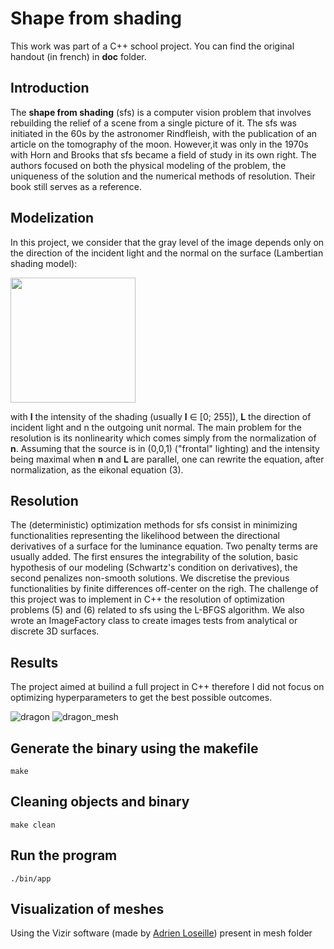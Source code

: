 # Shape from shading
This work was part of a C++ school project. You can find the original handout (in french) in __doc__ folder.

## Introduction

The __shape from shading__ (sfs) is a computer vision problem that involves rebuilding the
relief of a scene from a single picture of it. The sfs was initiated in the 60s by the astronomer Rindfleish, with the publication of an article on the tomography of the moon. However,it was only in the 1970s with Horn and Brooks that sfs became a field of study in its own right. The authors focused on both the physical modeling of the problem, the uniqueness of the solution and the numerical methods of resolution. Their book still serves as a reference. 

## Modelization 
In this project, we consider that the gray level of the image depends only on the direction of the incident light and the normal on the surface (Lambertian shading model):

<img src="https://user-images.githubusercontent.com/45492759/70310074-21de1500-180f-11ea-95d9-646aaec1f8ed.png" width="200">

with __I__ the intensity of the shading (usually __I__ ∈ [0; 255]), __L__ the direction of incident light and n the outgoing unit normal. The main problem for the resolution is its nonlinearity which comes simply from the normalization of __n__. Assuming that the source is in (0,0,1) ("frontal" lighting) and the intensity being maximal when __n__ and __L__ are parallel, one can rewrite the equation, after normalization, as the eikonal equation (3).
## Resolution 

The (deterministic) optimization methods for sfs consist in minimizing functionalities representing the likelihood between the directional derivatives of a surface for the luminance equation. Two penalty terms are usually added. The first ensures the integrability of
the solution, basic hypothesis of our modeling (Schwartz's condition on derivatives), the second penalizes non-smooth solutions. We discretise the previous functionalities by finite differences off-center on the righ.
The challenge of this project was to implement in C++ the resolution of optimization problems (5) and (6) related to sfs using the L-BFGS algorithm. We also wrote an ImageFactory class to create images tests from analytical or discrete 3D surfaces.

## Results 

The project aimed at builind a full project in C++ therefore I did not focus on optimizing hyperparameters to get the best possible outcomes.

![dragon](https://user-images.githubusercontent.com/45492759/70309308-88faca00-180d-11ea-8c4b-15ddeccfead6.jpeg)
![dragon_mesh](https://user-images.githubusercontent.com/45492759/70309321-8ef0ab00-180d-11ea-8684-cbdfbdbf6ed7.png)

## Generate the binary using the makefile
```
make
```

## Cleaning objects and binary
```
make clean
``` 
## Run the program 
``` 
./bin/app
```

## Visualization of meshes
Using the Vizir software (made by [Adrien Loseille](http://pages.saclay.inria.fr/adrien.loseille/)) present in mesh folder
